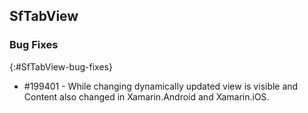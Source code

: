 ## SfTabView


### Bug Fixes
{:#SfTabView-bug-fixes} 

* \#199401 - While changing dynamically updated view is visible and Content also changed in Xamarin.Android and Xamarin.iOS.